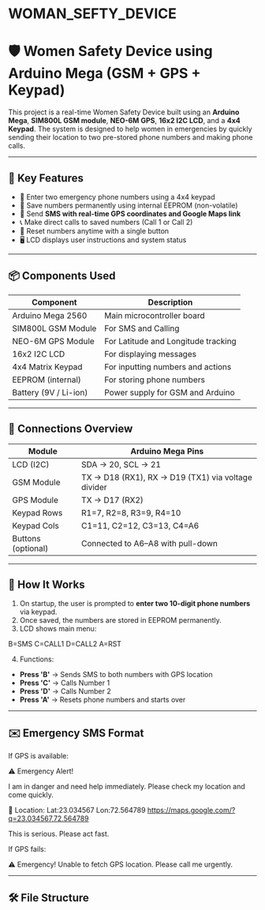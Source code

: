 # WOMAN_SEFTY_DEVICE

# 🛡️ Women Safety Device using Arduino Mega (GSM + GPS + Keypad)

This project is a real-time Women Safety Device built using an **Arduino Mega**, **SIM800L GSM module**, **NEO-6M GPS**, **16x2 I2C LCD**, and a **4x4 Keypad**. The system is designed to help women in emergencies by quickly sending their location to two pre-stored phone numbers and making phone calls.

---

## 🚨 Key Features

- 🔢 Enter two emergency phone numbers using a 4x4 keypad
- 💾 Save numbers permanently using internal EEPROM (non-volatile)
- 📍 Send **SMS with real-time GPS coordinates and Google Maps link**
- 📞 Make direct calls to saved numbers (Call 1 or Call 2)
- 🔁 Reset numbers anytime with a single button
- 🖥️ LCD displays user instructions and system status

---

## 📦 Components Used

| Component          | Description                           |
|--------------------|---------------------------------------|
| Arduino Mega 2560  | Main microcontroller board            |
| SIM800L GSM Module | For SMS and Calling                   |
| NEO-6M GPS Module  | For Latitude and Longitude tracking   |
| 16x2 I2C LCD       | For displaying messages               |
| 4x4 Matrix Keypad  | For inputting numbers and actions     |
| EEPROM (internal)  | For storing phone numbers             |
| Battery (9V / Li-ion) | Power supply for GSM and Arduino  |

---

## 🔌 Connections Overview

| Module             | Arduino Mega Pins                                  |
|--------------------|----------------------------------------------------|
| LCD (I2C)          | SDA → 20, SCL → 21                                 |
| GSM Module         | TX → D18 (RX1), RX → D19 (TX1) via voltage divider |
| GPS Module         | TX → D17 (RX2)                                     |
| Keypad Rows        | R1=7, R2=8, R3=9, R4=10                            |
| Keypad Cols        | C1=11, C2=12, C3=13, C4=A6                         |
| Buttons (optional) | Connected to A6–A8 with pull-down                  | 

---

## 📱 How It Works

1. On startup, the user is prompted to **enter two 10-digit phone numbers** via keypad.
2. Once saved, the numbers are stored in EEPROM permanently.
3. LCD shows main menu:

B=SMS C=CALL1
D=CALL2 A=RST


4. Functions:
- **Press 'B'** → Sends SMS to both numbers with GPS location
- **Press 'C'** → Calls Number 1
- **Press 'D'** → Calls Number 2
- **Press 'A'** → Resets phone numbers and starts over

---

## ✉️ Emergency SMS Format

If GPS is available:

⚠️ Emergency Alert!

I am in danger and need help immediately.
Please check my location and come quickly.

📍 Location:
Lat:23.034567 Lon:72.564789
https://maps.google.com/?q=23.034567,72.564789

This is serious. Please act fast.


If GPS fails:

⚠️ Emergency!
Unable to fetch GPS location. Please call me urgently.


---

## 🛠️ File Structure


